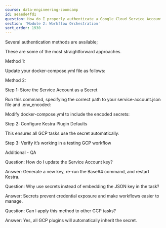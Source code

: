 ```yaml
---
course: data-engineering-zoomcamp
id: aeaede4fd1
question: How do I properly authenticate a Google Cloud Service Account in Kestra?
section: 'Module 2: Workflow Orchestration'
sort_order: 1930
---
```


Several authentication methods are available;

These are some of the most straightforward approaches.

Method 1:

Update your docker-compose.yml file as follows:

Method 2:

Step 1: Store the Service Account as a Secret

Run this command, specifying the correct path to your service-account.json file and .env_encoded:

Modify docker-compose.yml to include the encoded secrets:

Step 2: Configure Kestra Plugin Defaults

This ensures all GCP tasks use the secret automatically:

Step 3: Verify it’s working in a testing GCP workflow

Additional - QA

Question: How do I update the Service Account key?

Answer: Generate a new key, re-run the Base64 command, and restart Kestra.

Question: Why use secrets instead of embedding the JSON key in the task?

Answer: Secrets prevent credential exposure and make workflows easier to manage.

Question: Can I apply this method to other GCP tasks?

Answer: Yes, all GCP plugins will automatically inherit the secret.

